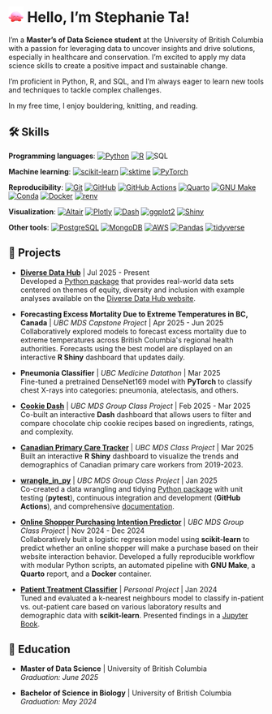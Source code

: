 # <img src="https://github.com/Stephanie-Ta/Stephanie-Ta/blob/main/kirby_wave.gif" width="30"> Hello, I’m Stephanie Ta!

I’m a **Master’s of Data Science student** at the University of British Columbia with a passion for leveraging data to uncover insights and drive solutions, especially in healthcare and conservation. I’m excited to apply my data science skills to create a positive impact and sustainable change.

I’m proficient in Python, R, and SQL, and I’m always eager to learn new tools and techniques to tackle complex challenges.

In my free time, I enjoy bouldering, knitting, and reading.

## 🛠️ Skills

**Programming languages**:
[![Python](https://img.shields.io/badge/-Python-3776AB?style=flat&logo=python&logoColor=white)](https://www.python.org/)
[![R](https://img.shields.io/badge/-R-276DC3?style=flat&logo=r&logoColor=white)](https://www.r-project.org/)
![SQL](https://img.shields.io/badge/-SQL-4479A1?style=flat)

**Machine learning**:
[![scikit-learn](https://img.shields.io/badge/-scikit--learn-F7931E?style=flat&logo=scikit-learn&logoColor=white)](https://scikit-learn.org/)
[![sktime](https://img.shields.io/badge/-sktime-00A693?style=flat&logo=python&logoColor=white)](https://www.sktime.net/)
[![PyTorch](https://img.shields.io/badge/-PyTorch-EE4C2C?style=flat&logo=pytorch&logoColor=white)](https://pytorch.org/)

**Reproducibility**:
[![Git](https://img.shields.io/badge/-Git-F05032?style=flat&logo=git&logoColor=white)](https://git-scm.com/)
[![GitHub](https://img.shields.io/badge/-GitHub-181717?style=flat&logo=github&logoColor=white)](https://github.com/)
[![GitHub Actions](https://img.shields.io/badge/-GitHub%20Actions-2088FF?style=flat&logo=github-actions&logoColor=white)](https://github.com/features/actions)
[![Quarto](https://img.shields.io/badge/Quarto-4B0082?style=flat&logo=quarto&logoColor=white)](https://quarto.org)
[![GNU Make](https://img.shields.io/badge/-GNU%20Make-00599C?style=flat&logo=gnu&logoColor=white)](https://www.gnu.org/software/make/)
[![Conda](https://img.shields.io/badge/-Conda-44A833?style=flat&logo=anaconda&logoColor=white)](https://anaconda.org/anaconda/conda)
[![Docker](https://img.shields.io/badge/-Docker-2496ED?style=flat&logo=docker&logoColor=white)](https://www.docker.com/)
[![renv](https://img.shields.io/badge/-renv-276DC3?style=flat&logo=r&logoColor=white)](https://rstudio.github.io/renv/)

**Visualization**:
[![Altair](https://img.shields.io/badge/-Altair-1D76DB?style=flat&logo=vega&logoColor=white)](https://altair.com/)
[![Plotly](https://img.shields.io/badge/Plotly-%233F4F75.svg?style=flat&logo=plotly&logoColor=white)](https://plotly.com/)
[![Dash](https://img.shields.io/badge/-Dash-000000?style=flat&logo=plotly&logoColor=white)](https://dash.plotly.com/)
[![ggplot2](https://img.shields.io/badge/-ggplot2-665C87?style=flat&logo=r&logoColor=white)](https://ggplot2.tidyverse.org/)
[![Shiny](https://img.shields.io/badge/-Shiny-276DC3?style=flat&logo=r&logoColor=white)](https://shiny.posit.co/)

**Other tools**:
[![PostgreSQL](https://img.shields.io/badge/-PostgreSQL-336791?style=flat&logo=postgresql&logoColor=white)](https://www.postgresql.org/)
[![MongoDB](https://img.shields.io/badge/-MongoDB-47A248?style=flat&logo=mongodb&logoColor=white)](https://www.mongodb.com/)
[![AWS](https://img.shields.io/badge/-AWS-232F3E?style=flat&logo=amazon-aws&logoColor=white)](https://aws.amazon.com/)
[![Pandas](https://img.shields.io/badge/-Pandas-150458?style=flat&logo=pandas&logoColor=white)](https://pandas.pydata.org/)
[![tidyverse](https://img.shields.io/badge/-tidyverse-4B0082?style=flat&logo=r&logoColor=white)](https://www.tidyverse.org/)

## 🚀 Projects

- [**Diverse Data Hub**](https://github.com/diverse-data-hub) | Jul 2025 - Present  
  Developed a [Python package](https://github.com/diverse-data-hub/diversedata-py) that provides real-world data sets centered on themes of equity, diversity and inclusion with example analyses available on the [Diverse Data Hub website](https://diverse-data-hub.github.io/). 

- **Forecasting Excess Mortality Due to Extreme Temperatures in BC, Canada** | _UBC MDS Capstone Project_ | Apr 2025 - Jun 2025  
  Collaboratively explored models to forecast excess mortality due to extreme temperatures across British Columbia's regional health authorities. Forecasts using the best model are displayed on an interactive **R Shiny** dashboard that updates daily.

- **Pneumonia Classifier** | _UBC Medicine Datathon_ | Mar 2025  
  Fine-tuned a pretrained DenseNet169 model with **PyTorch** to classify chest X-rays into categories: pneumonia, atelectasis, and others.

- [**Cookie Dash**](https://github.com/UBC-MDS/DSCI-532_2025_1_cookie-dash) | _UBC MDS Group Class Project_ | Feb 2025 - Mar 2025  
  Co-built an interactive **Dash** dashboard that allows users to filter and compare chocolate chip cookie recipes based on ingredients, ratings, and complexity.

- [**Canadian Primary Care Tracker**](https://github.com/Stephanie-Ta/ca-primary-care) | _UBC MDS Class Project_ | Mar 2025  
  Built an interactive **R Shiny** dashboard to visualize the trends and demographics of Canadian primary care workers from 2019-2023.

- [**wrangle_in_py**](https://github.com/UBC-MDS/wrangle_in_py) | _UBC MDS Group Class Project_ | Jan 2025  
  Co-created a data wrangling and tidying [Python package](https://pypi.org/project/wrangle-in-py/) with unit testing (**pytest**), continuous integration and development (**GitHub Actions**), and comprehensive [documentation](https://wrangle-in-py.readthedocs.io/).

- [**Online Shopper Purchasing Intention Predictor**](https://github.com/UBC-MDS/Online-Shoppers-Purchasing-Intention-Prediction/) | _UBC MDS Group Class Project_ | Nov 2024 - Dec 2024  
  Collaboratively built a logistic regression model using  **scikit-learn** to predict whether an online shopper will make a purchase based on their website interaction behavior. Developed a fully reproducible workflow with modular Python scripts, an automated pipeline with **GNU Make**, a **Quarto** report, and a **Docker** container.

- [**Patient Treatment Classifier**](https://github.com/Stephanie-Ta/patient_treatment_classification_project_online) | _Personal Project_ | Jan 2024  
  Tuned and evaluated a k-nearest neighbours model to classify in-patient vs. out-patient care based on various laboratory results and demographic data with **scikit-learn**. Presented findings in a [Jupyter Book](https://stephanie-ta.github.io/patient_treatment_classification_project_online/).

## 📖 Education
- **Master of Data Science** | University of British Columbia  
   _Graduation: June 2025_

- **Bachelor of Science in Biology** | University of British Columbia  
   _Graduation: May 2024_
